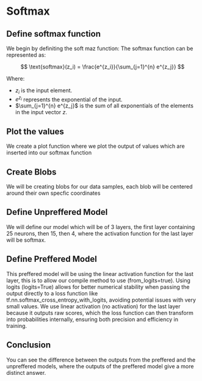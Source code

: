 # Softmax

## Define softmax function
We begin by definiting the soft maz function:
The softmax function can be represented as:

$$
\text{softmax}(z_i) = \frac{e^{z_i}}{\sum_{j=1}^{n} e^{z_j}}
$$

Where:
- $z_i$ is the input element.
- $e^{z_i}$ represents the exponential of the input.
- $\sum_{j=1}^{n} e^{z_j}$ is the sum of all exponentials of the elements in the input vector $z$.

## Plot the values
We create a plot function where we plot the output of values which are inserted into our softmax function

## Create Blobs
We will be creating blobs for our data samples, each blob will be centered around their own specfic coordinates

## Define Unpreffered Model
We will define our model which will be of  3 layers, the first layer containing 25 neurons, then 15, then 4, where the activation function
for the last layer will be softmax.

## Define Preffered Model
This preffered model will be using the linear activation function for the last layer, this is to allow our compile method to use (from_logits=true). Using logits (logits=True) allows for better numerical stability when passing the output directly to a loss function like tf.nn.softmax_cross_entropy_with_logits, avoiding potential issues with very small values. We use linear activation (no activation) for the last layer because it outputs raw scores, which the loss function can then transform into probabilities internally, ensuring both precision and efficiency in training.

## Conclusion

You can see the difference between the outputs from the preffered and the unpreffered models, where the outputs of the preffered model give a more distinct answer.